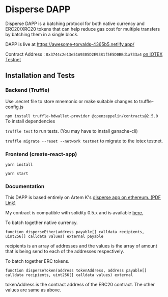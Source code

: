 # Disperse DAPP

Disperse DAPP is a batching protocol for both native currency and ERC20/XRC20 tokens that can help reduce gas cost for multiple transfers by batching them in a single block.

DAPP is live at https://awesome-torvalds-4365b5.netlify.app/

Contract Address : ```0x3744c2e13e51A9305D2E9381f5E5D0BBd1a733a4``` [on IOTEX Testnet](https://testnet.iotexscan.io/address/0x3744c2e13e51A9305D2E9381f5E5D0BBd1a733a4)

## Installation and Tests

### Backend (Truffle)

Use .secret file to store mnemonic or make suitable changes to truffle-config.js

```npm install truffle-hdwallet-provider @openzeppelin/contracts@2.5.0 ``` To install dependencies

```truffle test``` to run tests. (You may have to install ganache-cli)

```truffle migrate --reset --network testnet``` to migrate to the iotex testnet.


### Frontend (create-react-app)

``` yarn install ```

``` yarn start ```


### Documentation

This DAPP is based entirely on Artem K's [disperse app on ethereum. (PDF Link)](https://disperse.app/disperse.pdf)

My contract is compatible with solidity 0.5.x and is available [here.](https://github.com/encoderafat/disperse/blob/main/truffle/contracts/disperse.sol)

To batch together native currency.

```function disperseEther(address payable[] calldata recipients, uint256[] calldata values) external payable ```

recipients is an array of addresses and the values is the array of amount that is being send to each of the addresses respectively.

To batch together ERC tokens.

```function disperseToken(address tokenAddress, address payable[] calldata recipients, uint256[] calldata values) external```

tokenAddress is the contract address of the ERC20 contract. The other values are same as above.
